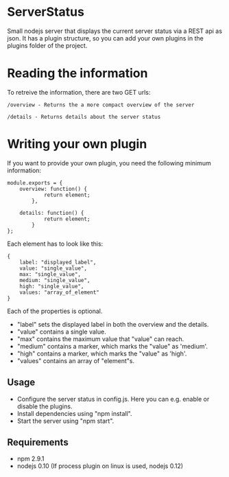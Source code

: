 # ServerStatus
Small nodejs server that displays the current server status via a REST api as json.
It has a plugin structure, so you can add your own plugins in the plugins folder of
the project.

# Reading the information
To retreive the information, there are two GET urls:
```
/overview - Returns the a more compact overview of the server
```
```
/details - Returns details about the server status
```

# Writing your own plugin
If you want to provide your own plugin, you need the following minimum information:
```
module.exports = {
    overview: function() {
            return element;
        },

    details: function() {
            return element;
        }
};
```

Each element has to look like this:
```
{
    label: "displayed_label",
    value: "single_value",
    max: "single_value",
    medium: "single_value",
    high: "single_value",
    values: "array_of_element"
}
```
Each of the properties is optional.
- "label" sets the displayed label in both the overview and the details.
- "value" contains a single value.
- "max" contains the maximum value that "value" can reach.
- "medium" contains a marker, which marks the "value" as 'medium'.
- "high" contains a marker, which marks the "value" as 'high'.
- "values" contains an array of "element"s.

## Usage
- Configure the server status in config.js. Here you can e.g. enable or disable the plugins.
- Install dependencies using "npm install".
- Start the server using "npm start".

## Requirements
- npm 2.9.1
- nodejs 0.10 (If process plugin on linux is used, nodejs 0.12)
